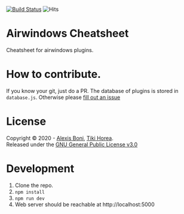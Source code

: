 [![Build Status](https://travis-ci.com/ajboni/airwindows-cheatsheet.svg?branch=master)](https://travis-ci.com/ajboni/airwindows-cheatsheet)
![Hits](https://hitcounter.pythonanywhere.com/count/tag.svg?url=https%3A%2F%2Fairwindowscheatsheet.aboni.dev%2F)

# Airwindows Cheatsheet

Cheatsheet for airwindows plugins.

# How to contribute.

If you know your git, just do a PR. The database of plugins is stored in `database.js`.
Otherwise please [fill out an issue](https://github.com/ajboni/airwindows-cheatsheet/issues/new)

# License

Copyright © 2020 - [Alexis Boni](https://github.com/ajboni/), [Tiki Horea](https://github.com/tikihorea).  
Released under the [GNU General Public License v3.0](LICENSE)

# Development

1. Clone the repo.
2. `npm install`
3. `npm run dev`
4. Web server should be reachable at http://localhost:5000
